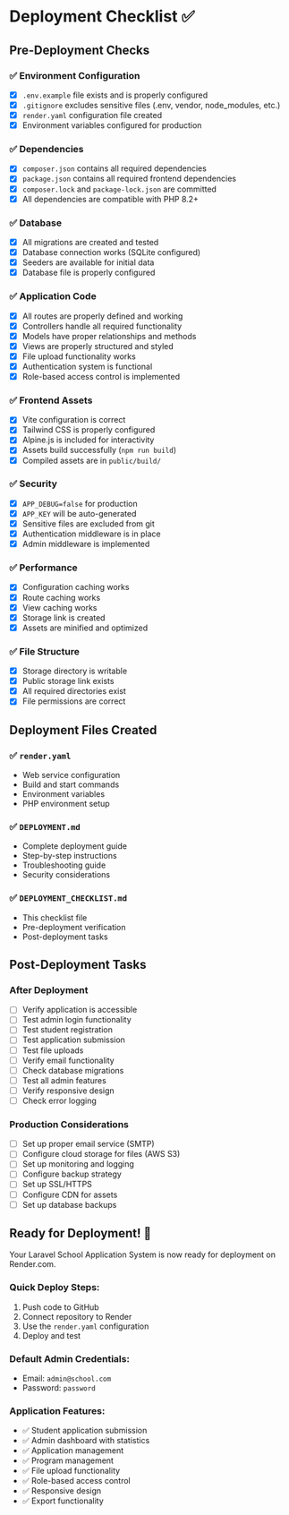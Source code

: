 # Deployment Checklist ✅

## Pre-Deployment Checks

### ✅ Environment Configuration

-   [x] `.env.example` file exists and is properly configured
-   [x] `.gitignore` excludes sensitive files (.env, vendor, node_modules, etc.)
-   [x] `render.yaml` configuration file created
-   [x] Environment variables configured for production

### ✅ Dependencies

-   [x] `composer.json` contains all required dependencies
-   [x] `package.json` contains all required frontend dependencies
-   [x] `composer.lock` and `package-lock.json` are committed
-   [x] All dependencies are compatible with PHP 8.2+

### ✅ Database

-   [x] All migrations are created and tested
-   [x] Database connection works (SQLite configured)
-   [x] Seeders are available for initial data
-   [x] Database file is properly configured

### ✅ Application Code

-   [x] All routes are properly defined and working
-   [x] Controllers handle all required functionality
-   [x] Models have proper relationships and methods
-   [x] Views are properly structured and styled
-   [x] File upload functionality works
-   [x] Authentication system is functional
-   [x] Role-based access control is implemented

### ✅ Frontend Assets

-   [x] Vite configuration is correct
-   [x] Tailwind CSS is properly configured
-   [x] Alpine.js is included for interactivity
-   [x] Assets build successfully (`npm run build`)
-   [x] Compiled assets are in `public/build/`

### ✅ Security

-   [x] `APP_DEBUG=false` for production
-   [x] `APP_KEY` will be auto-generated
-   [x] Sensitive files are excluded from git
-   [x] Authentication middleware is in place
-   [x] Admin middleware is implemented

### ✅ Performance

-   [x] Configuration caching works
-   [x] Route caching works
-   [x] View caching works
-   [x] Storage link is created
-   [x] Assets are minified and optimized

### ✅ File Structure

-   [x] Storage directory is writable
-   [x] Public storage link exists
-   [x] All required directories exist
-   [x] File permissions are correct

## Deployment Files Created

### ✅ `render.yaml`

-   Web service configuration
-   Build and start commands
-   Environment variables
-   PHP environment setup

### ✅ `DEPLOYMENT.md`

-   Complete deployment guide
-   Step-by-step instructions
-   Troubleshooting guide
-   Security considerations

### ✅ `DEPLOYMENT_CHECKLIST.md`

-   This checklist file
-   Pre-deployment verification
-   Post-deployment tasks

## Post-Deployment Tasks

### After Deployment

-   [ ] Verify application is accessible
-   [ ] Test admin login functionality
-   [ ] Test student registration
-   [ ] Test application submission
-   [ ] Test file uploads
-   [ ] Verify email functionality
-   [ ] Check database migrations
-   [ ] Test all admin features
-   [ ] Verify responsive design
-   [ ] Check error logging

### Production Considerations

-   [ ] Set up proper email service (SMTP)
-   [ ] Configure cloud storage for files (AWS S3)
-   [ ] Set up monitoring and logging
-   [ ] Configure backup strategy
-   [ ] Set up SSL/HTTPS
-   [ ] Configure CDN for assets
-   [ ] Set up database backups

## Ready for Deployment! 🚀

Your Laravel School Application System is now ready for deployment on Render.com.

### Quick Deploy Steps:

1. Push code to GitHub
2. Connect repository to Render
3. Use the `render.yaml` configuration
4. Deploy and test

### Default Admin Credentials:

-   Email: `admin@school.com`
-   Password: `password`

### Application Features:

-   ✅ Student application submission
-   ✅ Admin dashboard with statistics
-   ✅ Application management
-   ✅ Program management
-   ✅ File upload functionality
-   ✅ Role-based access control
-   ✅ Responsive design
-   ✅ Export functionality
